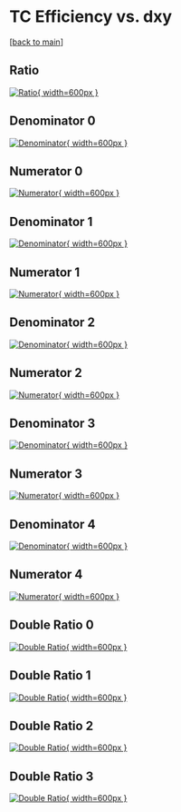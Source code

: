# TC Efficiency vs. dxy

[[back to main](./)]



## Ratio

[![Ratio](../mtv/var/TC_loweta_11_1_eff_dxy.png){ width=600px }](../mtv/var/TC_loweta_11_1_eff_dxy.pdf)

## Denominator 0

[![Denominator](../mtv/den/TC_loweta_11_1_eff_dxy_den0.png){ width=600px }](../mtv/den/TC_loweta_11_1_eff_dxy_den0.pdf)

## Numerator 0

[![Numerator](../mtv/num/TC_loweta_11_1_eff_dxy_num0.png){ width=600px }](../mtv/num/TC_loweta_11_1_eff_dxy_num0.pdf)

## Denominator 1

[![Denominator](../mtv/den/TC_loweta_11_1_eff_dxy_den1.png){ width=600px }](../mtv/den/TC_loweta_11_1_eff_dxy_den1.pdf)

## Numerator 1

[![Numerator](../mtv/num/TC_loweta_11_1_eff_dxy_num1.png){ width=600px }](../mtv/num/TC_loweta_11_1_eff_dxy_num1.pdf)

## Denominator 2

[![Denominator](../mtv/den/TC_loweta_11_1_eff_dxy_den2.png){ width=600px }](../mtv/den/TC_loweta_11_1_eff_dxy_den2.pdf)

## Numerator 2

[![Numerator](../mtv/num/TC_loweta_11_1_eff_dxy_num2.png){ width=600px }](../mtv/num/TC_loweta_11_1_eff_dxy_num2.pdf)

## Denominator 3

[![Denominator](../mtv/den/TC_loweta_11_1_eff_dxy_den3.png){ width=600px }](../mtv/den/TC_loweta_11_1_eff_dxy_den3.pdf)

## Numerator 3

[![Numerator](../mtv/num/TC_loweta_11_1_eff_dxy_num3.png){ width=600px }](../mtv/num/TC_loweta_11_1_eff_dxy_num3.pdf)

## Denominator 4

[![Denominator](../mtv/den/TC_loweta_11_1_eff_dxy_den4.png){ width=600px }](../mtv/den/TC_loweta_11_1_eff_dxy_den4.pdf)

## Numerator 4

[![Numerator](../mtv/num/TC_loweta_11_1_eff_dxy_num4.png){ width=600px }](../mtv/num/TC_loweta_11_1_eff_dxy_num4.pdf)

## Double Ratio 0

[![Double Ratio](../mtv/ratio/TC_loweta_11_1_eff_dxy_ratio0.png){ width=600px }](../mtv/ratio/TC_loweta_11_1_eff_dxy_ratio0.pdf)

## Double Ratio 1

[![Double Ratio](../mtv/ratio/TC_loweta_11_1_eff_dxy_ratio1.png){ width=600px }](../mtv/ratio/TC_loweta_11_1_eff_dxy_ratio1.pdf)

## Double Ratio 2

[![Double Ratio](../mtv/ratio/TC_loweta_11_1_eff_dxy_ratio2.png){ width=600px }](../mtv/ratio/TC_loweta_11_1_eff_dxy_ratio2.pdf)

## Double Ratio 3

[![Double Ratio](../mtv/ratio/TC_loweta_11_1_eff_dxy_ratio3.png){ width=600px }](../mtv/ratio/TC_loweta_11_1_eff_dxy_ratio3.pdf)

